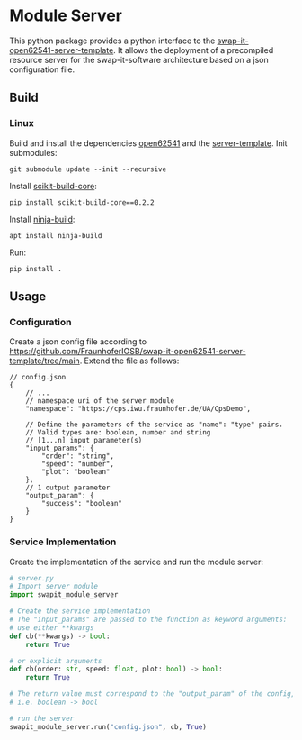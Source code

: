 # Module Server

This python package provides a python interface to the [swap-it-open62541-server-template](https://github.com/FraunhoferIOSB/swap-it-open62541-server-template). It allows the deployment of a precompiled resource server for the swap-it-software architecture based on a json configuration file.

## Build
### Linux
Build and install the dependencies [open62541](https://github.com/open62541/open62541) and the [server-template](https://github.com/FraunhoferIOSB/swap-it-open62541-server-template). 
Init submodules:
``` shell
git submodule update --init --recursive
```
Install [scikit-build-core](https://github.com/scikit-build/scikit-build-core):
```
pip install scikit-build-core==0.2.2
```
Install [ninja-build](https://ninja-build.org/):
```
apt install ninja-build
```
Run:
``` shell
pip install .
```

## Usage
### Configuration
Create a json config file according to https://github.com/FraunhoferIOSB/swap-it-open62541-server-template/tree/main. Extend the file as follows:
``` json5
// config.json
{
    // ...
    // namespace uri of the server module
    "namespace": "https://cps.iwu.fraunhofer.de/UA/CpsDemo", 

    // Define the parameters of the service as "name": "type" pairs.
    // Valid types are: boolean, number and string
    // [1...n] input parameter(s)
    "input_params": {
        "order": "string",
        "speed": "number",
        "plot": "boolean"
    },
    // 1 output parameter
    "output_param": {
        "success": "boolean"
    }
}
```
### Service Implementation
Create the implementation of the service and run the module server:
``` python
# server.py
# Import server module
import swapit_module_server

# Create the service implementation
# The "input_params" are passed to the function as keyword arguments:
# use either **kwargs
def cb(**kwargs) -> bool:
    return True

# or explicit arguments
def cb(order: str, speed: float, plot: bool) -> bool:
    return True

# The return value must correspond to the "output_param" of the config, 
# i.e. boolean -> bool

# run the server
swapit_module_server.run("config.json", cb, True)
```